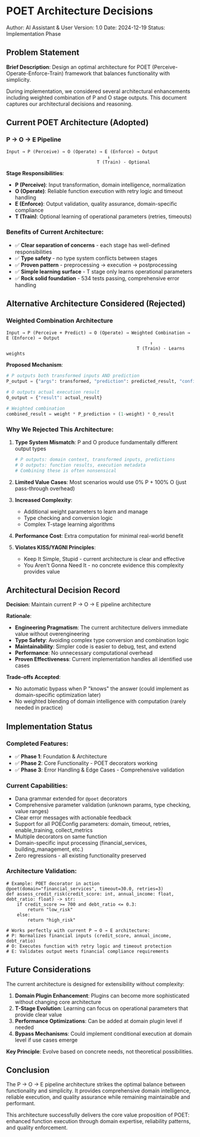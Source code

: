 # POET Architecture Decisions

<!-- text markdown -->
Author: AI Assistant & User
Version: 1.0
Date: 2024-12-19
Status: Implementation Phase
<!-- end text markdown -->

## Problem Statement
**Brief Description**: Design an optimal architecture for POET (Perceive-Operate-Enforce-Train) framework that balances functionality with simplicity.

During implementation, we considered several architectural enhancements including weighted combination of P and O stage outputs. This document captures our architectural decisions and reasoning.

## Current POET Architecture (Adopted)

### **P → O → E Pipeline**
```
Input → P (Perceive) → O (Operate) → E (Enforce) → Output
                                      ↓
                                  T (Train) - Optional
```

**Stage Responsibilities**:
- **P (Perceive)**: Input transformation, domain intelligence, normalization
- **O (Operate)**: Reliable function execution with retry logic and timeout handling  
- **E (Enforce)**: Output validation, quality assurance, domain-specific compliance
- **T (Train)**: Optional learning of operational parameters (retries, timeouts)

### **Benefits of Current Architecture**:
- ✅ **Clear separation of concerns** - each stage has well-defined responsibilities
- ✅ **Type safety** - no type system conflicts between stages
- ✅ **Proven pattern** - preprocessing → execution → postprocessing
- ✅ **Simple learning surface** - T stage only learns operational parameters
- ✅ **Rock solid foundation** - 534 tests passing, comprehensive error handling

## Alternative Architecture Considered (Rejected)

### **Weighted Combination Architecture**
```
Input → P (Perceive + Predict) → O (Operate) → Weighted Combination → E (Enforce) → Output
                                                      ↑
                                                 T (Train) - Learns weights
```

**Proposed Mechanism**:
```python
# P outputs both transformed inputs AND prediction
P_output = {"args": transformed, "prediction": predicted_result, "confidence": 0.8}

# O outputs actual execution result  
O_output = {"result": actual_result}

# Weighted combination
combined_result = weight * P_prediction + (1-weight) * O_result
```

### **Why We Rejected This Architecture**:

1. **Type System Mismatch**: P and O produce fundamentally different output types
   ```python
   # P outputs: domain context, transformed inputs, predictions
   # O outputs: function results, execution metadata
   # Combining these is often nonsensical
   ```

2. **Limited Value Cases**: Most scenarios would use 0% P + 100% O (just pass-through overhead)

3. **Increased Complexity**: 
   - Additional weight parameters to learn and manage
   - Type checking and conversion logic
   - Complex T-stage learning algorithms

4. **Performance Cost**: Extra computation for minimal real-world benefit

5. **Violates KISS/YAGNI Principles**: 
   - Keep It Simple, Stupid - current architecture is clear and effective
   - You Aren't Gonna Need It - no concrete evidence this complexity provides value

## Architectural Decision Record

**Decision**: Maintain current P → O → E pipeline architecture

**Rationale**:
- **Engineering Pragmatism**: The current architecture delivers immediate value without overengineering
- **Type Safety**: Avoiding complex type conversion and combination logic
- **Maintainability**: Simpler code is easier to debug, test, and extend
- **Performance**: No unnecessary computational overhead
- **Proven Effectiveness**: Current implementation handles all identified use cases

**Trade-offs Accepted**:
- No automatic bypass when P "knows" the answer (could implement as domain-specific optimization later)
- No weighted blending of domain intelligence with computation (rarely needed in practice)

## Implementation Status

### **Completed Features**:
- ✅ **Phase 1**: Foundation & Architecture
- ✅ **Phase 2**: Core Functionality - POET decorators working
- ✅ **Phase 3**: Error Handling & Edge Cases - Comprehensive validation

### **Current Capabilities**:
- Dana grammar extended for `@poet` decorators
- Comprehensive parameter validation (unknown params, type checking, value ranges)
- Clear error messages with actionable feedback
- Support for all POEConfig parameters: domain, timeout, retries, enable_training, collect_metrics
- Multiple decorators on same function
- Domain-specific input processing (financial_services, building_management, etc.)
- Zero regressions - all existing functionality preserved

### **Architecture Validation**:
```dana
# Example: POET decorator in action
@poet(domain="financial_services", timeout=30.0, retries=3)
def assess_credit_risk(credit_score: int, annual_income: float, debt_ratio: float) -> str:
    if credit_score >= 700 and debt_ratio <= 0.3:
        return "low_risk"
    else:
        return "high_risk"

# Works perfectly with current P → O → E architecture:
# P: Normalizes financial inputs (credit_score, annual_income, debt_ratio)
# O: Executes function with retry logic and timeout protection  
# E: Validates output meets financial compliance requirements
```

## Future Considerations

The current architecture is designed for extensibility without complexity:

1. **Domain Plugin Enhancement**: Plugins can become more sophisticated without changing core architecture
2. **T-Stage Evolution**: Learning can focus on operational parameters that provide clear value
3. **Performance Optimizations**: Can be added at domain plugin level if needed
4. **Bypass Mechanisms**: Could implement conditional execution at domain level if use cases emerge

**Key Principle**: Evolve based on concrete needs, not theoretical possibilities.

## Conclusion

The P → O → E pipeline architecture strikes the optimal balance between functionality and simplicity. It provides comprehensive domain intelligence, reliable execution, and quality assurance while remaining maintainable and performant.

This architecture successfully delivers the core value proposition of POET: enhanced function execution through domain expertise, reliability patterns, and quality enforcement. 